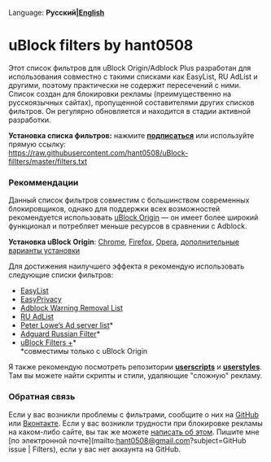 Language: **Русский|[English](/README.md)**

# uBlock filters by hant0508

Этот список фильтров для uBlock Origin/Adblock Plus разработан для использования совместно с такими списками как EasyList, RU AdList 
и другими, поэтому практически не содержит пересечений с ними. Список создан для блокировки рекламы (преимущественно на русскоязычных
сайтах), пропущенной составителями других списков фильтров. Он регулярно обновляется и находится в стадии
активной разработки.

**Установка списка фильтров:**
нажмите **[подписаться](https://subscribe.adblockplus.org/?location=https://raw.githubusercontent.com/hant0508/uBlock-fillters/master/filters.txt&title=Filters%20by%20hant0508)** или используйте прямую ссылку:<br>
https://raw.githubusercontent.com/hant0508/uBlock-fillters/master/filters.txt

### Рекоммендации

Данный список фильтров совместим с большинством современных блокировщиков, однако для поддержки всех возможностей рекомендуется
использовать [uBlock Origin](https://github.com/gorhill/uBlock) — он имеет более широкий функционал и потребляет меньше ресурсов в
сравнении с Adblock.

**Установка uBlock Origin**: [Chrome](https://chrome.google.com/webstore/detail/ublock-origin/cjpalhdlnbpafiamejdnhcphjbkeiagm), [Firefox](https://addons.mozilla.org/en-US/firefox/addon/ublock-origin/), [Opera](https://addons.opera.com/en-gb/extensions/details/ublock/), [дополнительные варианты установки](https://github.com/gorhill/uBlock#installation)

Для достижения наилучшего эффекта я рекомендую использовать следующие списки фильтров:
* [EasyList](https://subscribe.adblockplus.org/?location=easylist.github.io/easylist/easylist.txt&title=EasyList)
* [EasyPrivacy](https://subscribe.adblockplus.org/?location=easylist.github.io/easylist/easyprivacy.txt&title=EasyPrivacy)
* [Adblock Warning Removal List](https://subscribe.adblockplus.org/?location=https://easylist-downloads.adblockplus.org/antiadblockfilters.txt&title=Adblock%20Warning%20Removal%20List)
* [RU AdList](https://subscribe.adblockplus.org/?location=https://easylist-downloads.adblockplus.org/advblock.txt&title=RU%20AdList)
* [Peter Lowe’s Ad server list](https://subscribe.adblockplus.org/?location=&title=)*
* [Adguard Russian Filter](https://subscribe.adblockplus.org/?location=https://adguard.com/en/filter-rules.html?id=1&title=Adguard%20Russian%20Filter)*
* [uBlock Filters +](https://subscribe.adblockplus.org/?location=https://raw.githubusercontent.com/IDKwhattoputhere/uBlock-Filters-Plus/master/uBlock-Filters-Plus.txt&title=uBlock%20Filters%20%2B)* <br>
*совместимы только с uBlock Origin

Я также рекомендую посмотреть репозитории **[userscripts](https://github.com/hant0508/usescripts)** и **[userstyles](https://github.com/hant0508/userstyles)**. Там вы можете найти скрипты и стили,
удаляющие "сложную" рекламу.

### Обратная связь

Если у вас возникли проблемы с фильтрами, сообщите о них на [GitHub](https://github.com/hant0508/uBlock-fillters/issues/new) или [Вконтакте](https://vk.com/im?sel=116615188).
Если у вас возникли трудности при блокировке рекламы на каком-либо сайте, вы так же можете
[написать об этом](https://github.com/hant0508/uBlock-fillters/issues/new). Пишите мне [по электронной почте](mailto:hant0508@gmail.com?subject=GitHub issue | Filters), если у вас нет аккаунта на GitHub.
